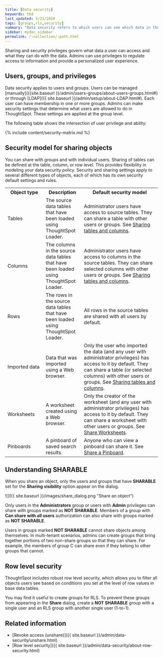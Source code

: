 ```yaml
---
title: [Data security]
keywords: tbd
last_updated: 5/21/2020
tags: [groups,rls,security]
summary: "Data security refers to which users can see which data in the ThoughtSpot application."
sidebar: mydoc_sidebar
permalink: /:collection/:path.html
---
```

Sharing and security privileges govern what data a user can access and what they
can do with the data. Admins can use privileges to regulate access to
information and provide a personalized user experience.

## Users, groups, and privileges

Data security applies to users and groups. Users can be managed [manually]({{site.baseurl }}/admin/users-groups/about-users-groups.html#) or through
[LDAP]({{ site.baseurl }}/admin/setup/about-LDAP.html#). Each user can have
membership in one or more groups. Admins can make security settings that
determine what users are allowed to do in ThoughtSpot. These settings are
applied at the group level.

The following table shows the intersection of user privilege and ability:

{% include content/security-matrix.md %}


## Security model for sharing objects

You can share with groups and with individual users. Sharing of tables can be
defined at the table, column, or row level. This provides flexibility in
modeling your data security policy. Security and sharing settings apply to
several different types of objects, each of which has its own security default
settings and rules.

<table>
<colgroup>
<col width="25%" />
<col width="25%" />
<col width="50%" />
</colgroup>
  <tr>
    <th>Object type</th>
    <th>Description</th>
    <th>Default security model</th>
  </tr>
  <tr>
    <td>Tables</td>
    <td>The source data tables that have been loaded using ThoughtSpot Loader.</td>
    <td>Administrator users have access to source tables. They can share a table with other users or groups. See <a href="share-source-tables.html">Sharing tables and columns</a>.</td>
  </tr>
  <tr>
    <td>Columns</td>
    <td>The columns in the source data tables that have been loaded using ThoughtSpot Loader.</td>
    <td>Administrator users have access to columns in the source tables. They can share selected columns with other users or groups. See <a href="share-source-tables.html">Sharing tables and columns</a>.</td>
  </tr>
  <tr>
    <td>Rows</td>
    <td>The rows in the source data tables that have been loaded using ThoughtSpot Loader.</td>
    <td>All rows in the source tables are shared with all users by default.</td>
  </tr>
  <tr>
    <td>Imported data</td>
    <td>Data that was imported using a Web browser.</td>
    <td>Only the user who imported the data (and any user with administrator privileges) has access to it by default. They can share a table (or selected columns) with other users or groups. See <a href="share-source-tables.html">Sharing tables and columns</a>.</td>
  </tr>
  <tr>
    <td>Worksheets</td>
    <td>A worksheet created using a Web browser.</td>
    <td>Only the creator of the worksheet (and any user with administrator privileges) has access to it by default. They can share a worksheet with other users or groups. See <a href="share-worksheets.html">Share Worksheets</a>.</td>
  </tr>
  <tr>
    <td>Pinboards</td>
    <td>A pinboard of saved search results.</td>
    <td>Anyone who can view a pinboard can share it. See <a href="share-pinboards.html">Share a Pinboard</a>.</td>
  </tr>
</table>

## Understanding SHARABLE

When you share an object, only the users and groups that have **SHARABLE** set
for the **Sharing visibility** option appear on the dialog.

![]({{ site.baseurl }}/images/share_dialog.png "Share an object")

Only users in the **Administrators** group or users with **Admin** privileges
can share with groups marked as **NOT SHARABLE**. Members of a group with
**Can share with all users** authorization can also share with groups marked as
**NOT SHARABLE**.

Users in groups marked **NOT SHARABLE** cannot share objects among themselves.
In multi-tenant scenarios, admins can create groups that bring together portions
of two non-share groups so that they can share. For example, the members of
group C can share even if they belong to other groups that cannot.




## Row level security

ThoughtSpot includes robust row level security, which allows you to filter all
objects users see based on conditions you set at the level of row values in base
data tables.

You may find it useful to create groups for RLS. To prevent these groups from
appearing in the **Share** dialog, create a **NOT SHARABLE** group with a single
user and an RLS group with another single user (1-to-1).

## Related information

-   [Revoke access (unshare)]({{ site.baseurl }}/admin/data-security/unshare.html)  
-   [Row level security]({{ site.baseurl }}/admin/data-security/about-row-security.html)  
